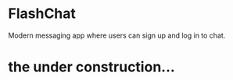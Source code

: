 # FlashChat
Modern messaging app where users can sign up and log in to chat.

# the under construction...
